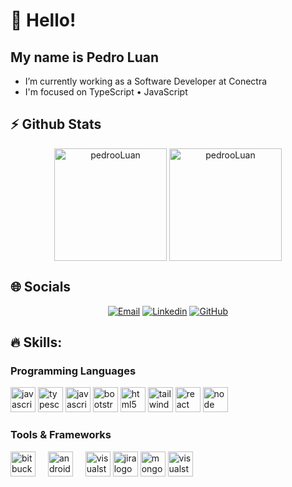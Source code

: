 # 👋 Hello!
## My name is Pedro Luan

- I’m currently working as a Software Developer at Conectra
- I'm focused on TypeScript • JavaScript

## ⚡ Github Stats

<div align="center">
  <img height="180em" alt="pedrooLuan" align="center" src="https://github-readme-stats.vercel.app/api?username=pedrooLuan&theme=dark&hide_border=true&include_all_commits=true&count_private=true" />
  <img height="180em" alt="pedrooLuan" align="center" src="https://github-readme-stats.vercel.app/api/top-langs/?username=pedrooLuan&theme=dark&hide_border=true&include_all_commits=true&count_private=true&layout=compact" />
</div>

## 🌐 Socials

<div align="center">

[![Email](https://img.shields.io/badge/klua517@gmail.com-c14438?style=flat-square&logo=Gmail&logoColor=white&link=mailto:klua517@gmail.com)](mailto:klua517@gmail.com)
[![Linkedin](https://img.shields.io/badge/pedro-luan-rosa-de-souza-blue?style=flat-square&logo=Linkedin&logoColor=white&link=https://linkedin.com/in/pedro-luan-rosa-de-souza/)](https://linkedin.com/in/pedro-luan-rosa-de-souza/)
[![GitHub](https://img.shields.io/badge/pedrooLuan-181717?style=flat-square&logo=github&logoColor=white&link=https://github.com/pedrooLuan)](https://github.com/pedrooLuan)

</div>

## 🔥 Skills:

### Programming Languages
<div align="left">
  <img src="https://raw.githubusercontent.com/marwin1991/profile-technology-icons/refs/heads/main/icons/javascript.png" height="40" alt="javascript logo"  />
  <img src="https://raw.githubusercontent.com/marwin1991/profile-technology-icons/refs/heads/main/icons/typescript.png" height="40" alt="typescript logo"  />
   <img src="https://raw.githubusercontent.com/marwin1991/profile-technology-icons/refs/heads/main/icons/react.png" height="40" alt="javascript logo"  />
  <img src="(https://raw.githubusercontent.com/marwin1991/profile-technology-icons/refs/heads/main/icons/bootstrap.png)" height="40" alt="bootstrap logo"  />
  <img src="https://cdn.jsdelivr.net/gh/devicons/devicon/icons/html5/html5-original.svg" height="40" alt="html5 logo"  />
  <img src="https://raw.githubusercontent.com/marwin1991/profile-technology-icons/refs/heads/main/icons/tailwind_css.png" height="40" alt="tailwind logo"  />
  <img src="https://raw.githubusercontent.com/marwin1991/profile-technology-icons/refs/heads/main/icons/react.png" height="40" alt="react logo"  />
  <img src="https://raw.githubusercontent.com/marwin1991/profile-technology-icons/refs/heads/main/icons/node_js.png" height="40" alt="node logo"  />
</div>

###
### Tools & Frameworks
<div align="left">
  <img src="https://cdn.jsdelivr.net/gh/devicons/devicon/icons/bitbucket/bitbucket-original.svg" height="40" alt="bitbucket logo"  />
  <img width="12" />
  <img src="(https://raw.githubusercontent.com/marwin1991/profile-technology-icons/refs/heads/main/icons/android_studio.png)" height="40" alt="androidstudio logo"  />
  <img width="12" />
  <img src="(https://raw.githubusercontent.com/marwin1991/profile-technology-icons/refs/heads/main/icons/visual_studio_code.png)" height="40" alt="visualstudio logo"  />
  <img src="(https://raw.githubusercontent.com/marwin1991/profile-technology-icons/refs/heads/main/icons/jira.png)" height="40" alt="jira logo"  />
  <img src="[(https://raw.githubusercontent.com/marwin1991/profile-technology-icons/refs/heads/main/icons/jira.png)](https://raw.githubusercontent.com/marwin1991/profile-technology-icons/refs/heads/main/icons/mongodb.png)" height="40" alt="mongo logo"  />
  <img src="https://raw.githubusercontent.com/marwin1991/profile-technology-icons/refs/heads/main/icons/docker.png" height="40" alt="visualstudio logo"  />
</div>

###
